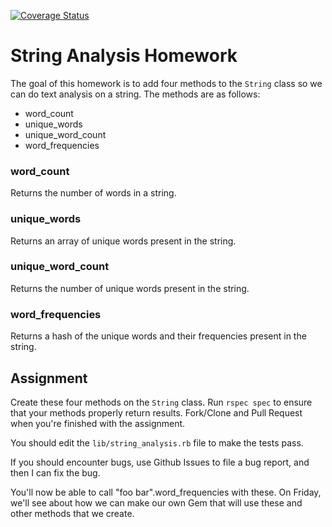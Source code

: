 [![Coverage Status](https://coveralls.io/repos/tibbon/ga-string-analysis-homework/badge.png)](https://coveralls.io/r/tibbon/ga-string-analysis-homework)

# String Analysis Homework

The goal of this homework is to add four methods to the `String` class so we can do text analysis on a string. The methods are as follows: 

- word_count
- unique_words
- unique_word_count
- word_frequencies

### word_count

Returns the number of words in a string. 

### unique_words

Returns an array of unique words present in the string.

### unique_word_count

Returns the number of unique words present in the string.

### word_frequencies

Returns a hash of the unique words and their frequencies present in the string. 

## Assignment

Create these four methods on the `String` class. Run `rspec spec` to ensure that your methods properly return results. Fork/Clone and Pull Request when you're finished with the assignment. 

You should edit the `lib/string_analysis.rb` file to make the tests pass. 

If you should encounter bugs, use Github Issues to file a bug report, and then I can fix the bug. 

You'll now be able to call "foo bar".word_frequencies with these. On Friday, we'll see about how we can make our own Gem that will use these and other methods that we create. 
